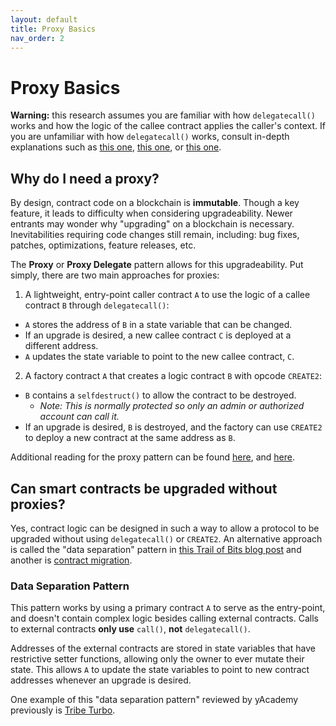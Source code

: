 ```yaml
---
layout: default
title: Proxy Basics
nav_order: 2
---
```


# Proxy Basics

**Warning:** this research assumes you are familiar with how `delegatecall()` works and how the logic of the callee contract applies the caller's context. If you are unfamiliar with how `delegatecall()` works, consult in-depth explanations such as [this one](https://medium.com/coinmonks/delegatecall-calling-another-contract-function-in-solidity-b579f804178c), [this one](https://blog.openzeppelin.com/ethereum-in-depth-part-1-968981e6f833/), or [this one](https://docs.soliditylang.org/en/latest/introduction-to-smart-contracts.html#delegatecall-and-libraries).

## Why do I need a proxy?

By design, contract code on a blockchain is **immutable**. Though a key feature, it leads to difficulty when considering upgradeability. Newer entrants may wonder why "upgrading" on a blockchain is necessary. Inevitabilities requiring code changes still remain, including: bug fixes, patches, optimizations, feature releases, etc.

The **Proxy** or **Proxy Delegate** pattern allows for this upgradeability. Put simply, there are two main approaches for proxies:

1. A lightweight, entry-point caller contract `A` to use the logic of a callee contract `B` through `delegatecall()`:
- `A` stores the address of `B` in a state variable that can be changed. 
- If an upgrade is desired, a new callee contract `C` is deployed at a different address.
- `A` updates the state variable to point to the new callee contract, `C`.

2. A factory contract `A` that creates a logic contract `B` with opcode `CREATE2`:
- `B` contains a `selfdestruct()` to allow the contract to be destroyed. 
  - *Note: This is normally protected so only an admin or authorized account can call it.*
- If an upgrade is desired, `B` is destroyed, and the factory can use `CREATE2` to deploy a new contract at the same address as `B`.

Additional reading for the proxy pattern can be found [here](https://docs.openzeppelin.com/upgrades-plugins/1.x/proxies), and [here](https://fravoll.github.io/solidity-patterns/proxy_delegate.html).

## Can smart contracts be upgraded without proxies?

Yes, contract logic can be designed in such a way to allow a protocol to be upgraded without using `delegatecall()` or `CREATE2`. An alternative approach is called the "data separation" pattern in [this Trail of Bits blog post](https://blog.trailofbits.com/2018/09/05/contract-upgrade-anti-patterns/) and another is [contract migration](https://blog.trailofbits.com/2018/10/29/how-contract-migration-works/). 

### Data Separation Pattern

This pattern works by using a primary contract `A` to serve as the entry-point, and doesn't contain complex logic besides calling external contracts. Calls to external contracts **only use** `call()`, **not** `delegatecall()`. 

Addresses of the external contracts are stored in state variables that have restrictive setter functions, allowing only the owner to ever mutate their state. This allows `A` to update the state variables to point to new contract addresses whenever an upgrade is desired.

One example of this "data separation pattern" reviewed by yAcademy previously is [Tribe Turbo](https://github.com/fei-protocol/tribe-turbo/blob/main/src/TurboMaster.sol).
